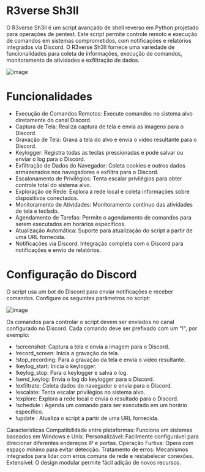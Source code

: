 # R3verse Sh3ll

O R3verse Sh3ll é um script avançado de shell reverso em Python projetado para operações de pentest. Este script permite controle remoto e execução de comandos em sistemas comprometidos, com notificações e relatórios integrados via Discord. O R3verse Sh3ll fornece uma variedade de funcionalidades para coleta de informações, execução de comandos, monitoramento de atividades e exfiltração de dados.⠀⠀⠀⠀⠀⠀⠀⠀⠀⠀

![image](https://github.com/user-attachments/assets/f7e7a328-3b0f-483f-bb03-58e2bfab9698)


# Funcionalidades
- Execução de Comandos Remotos: Execute comandos no sistema alvo diretamente do canal Discord.
- Captura de Tela: Realiza captura de tela e envia as imagens para o Discord.
- Gravação de Tela: Grava a tela do alvo e envia o vídeo resultante para o Discord.
- Keylogger: Registra todas as teclas pressionadas e pode salvar ou enviar o log para o Discord.
- Exfiltração de Dados do Navegador: Coleta cookies e outros dados armazenados nos navegadores e exfiltra para o Discord.
- Escalonamento de Privilégios: Tenta escalar privilégios para obter controle total do sistema alvo.
- Exploração de Rede: Explora a rede local e coleta informações sobre dispositivos conectados.
- Monitoramento de Atividades: Monitoramento contínuo das atividades de tela e teclado.
- Agendamento de Tarefas: Permite o agendamento de comandos para serem executados em horários específicos.
- Atualização Automática: Suporte para atualização do script a partir de uma URL fornecida.
- Notificações via Discord: Integração completa com o Discord para notificações e envio de relatórios.


 # Configuração do Discord
O script usa um bot do Discord para enviar notificações e receber comandos. Configure os seguintes parâmetros no script:

![image](https://github.com/user-attachments/assets/9c3d260a-0b1b-4245-b0a4-8c0939ecc7ef)




Os comandos para controlar o script devem ser enviados no canal configurado no Discord. Cada comando deve ser prefixado com um "!", por exemplo:

- !screenshot: Captura a tela e envia a imagem para o Discord.
- !record_screen: Inicia a gravação da tela.
- !stop_recording: Para a gravação da tela e envia o vídeo resultante.
- !keylog_start: Inicia o keylogger.
- !keylog_stop: Para o keylogger e salva o log.
- !send_keylog: Envia o log do keylogger para o Discord.
- !exfiltrate: Coleta dados do navegador e envia para o Discord.
- !escalate: Tenta escalar privilégios no sistema alvo.
- !explore: Explora a rede local e envia o resultado para o Discord.
- !schedule <comando> <hora>: Agenda um comando para ser executado em um horário específico.
- !update <URL>: Atualiza o script a partir de uma URL fornecida.

Características
Compatibilidade entre plataformas: Funciona em sistemas baseados em Windows e Unix.
Personalizável: Facilmente configurável para direcionar diferentes endereços IP e portas.
Operação Furtiva: Opera com espaço mínimo para evitar detecção.
Tratamento de erros: Mecanismos integrados para lidar com erros comuns de rede e restabelecer conexões.
Extensível: O design modular permite fácil adição de novos recursos.

